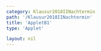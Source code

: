 ```yaml
---
category: Klausur2018IINachtermin
path: '/Klausur2018IINachtermin'
title: 'AppletB1'
type: 'Applet'

layout: nil
---
```

<link type="text/css" href="https://cdnjs.cloudflare.com/ajax/libs/jsxgraph/0.99.6/jsxgraph.css"><link rel="stylesheet" type="text/css" href="//cdnjs.cloudflare.com/ajax/libs/jsxgraph/0.99.7/jsxgraph.css" />
<div id="1b8ce922-0d6f-459b-b3ff-f24cb566614d" class="jxgbox" style="width:500px; height:500px">
<script type="text/javascript">
    (function() {
	const board = JXG.JSXGraph.initBoard('1b8ce922-0d6f-459b-b3ff-f24cb566614d', {
    							boundingbox: [-6, 8, 8, -8],
                  axis: true
              });
var P = board.create('point', [-6,10], {color:'red', name:'P', fixed:true, size:2, label:{fontsize:16}});
var Q = board.create('point', [4,-5], {name:'Q', color:'red', fixed:true, size:2, label:{fontsize:16}});

var p = x => 0.25*x*x -x -5;
var g = x => -0.5*x+1;

var Gg = board.create('functiongraph', [g,-20,20], {name:'g', withLabel:true, strokeColor:'green', label:{fontsize:16, color:'green'}});

var Gp = board.create('functiongraph', [p, -20,20], {name:'p', withLabel:true, strokeColor:'blue', label:{fontsize:16, color:'blue'}});

var A = board.create('glider', [-2, p(-2), Gp], {name:'A', color:'orange', size:2, label:{fontsize:16}});
var C = board.create('point', [function(){return A.X();}, function(){return -0.5*A.X()+1;}], {name:'C', color:'green', fixed:true, size:2, label:{fontsize:16}});

var temp = board.create('midpoint', [A,C], {visible:false});
var B = board.create('point', [function(){return A.X()+2;}, function(){return -0.5*(A.X()+2)+1;}],
{name:'B', fixed:true, color:'green', trace:false, size:2, label:{fontsize:16}});
var D_l = board.create('point', [function(){return B.X()-4;}, function(){return B.Y();}],
{name:' ', fixed:true, color:'green', trace:true, size:0.1});
var D = board.create('point', [function(){return B.X()-4;}, function(){return B.Y();}],
{name:'D', fixed:true, color:'green', trace:false, size:2, label:{fontsize:16}});
board.create('polygon', [A,B,C,D]);
board.create('segment', [D,B], {color:'red', strokeWidth:2});
board.create('segment', [A,C], {color:'gray', strokeWidth:2});
var phi = board.create('angle', [D,C,B], {name:'&phi;', label:{size:16}})

var A_T = board.create('text', [1, 4.2, function(){ return 'A(' + JXG.toFixed(A.X(), 2) + ' | ' + JXG.toFixed(A.Y(), 2) + ')';}], {fontsize:18, color:'orange'});
var B_T = board.create('text', [4.5, 4.2, function(){ return 'B(' + JXG.toFixed(B.X(), 2) + ' | ' + JXG.toFixed(B.Y(), 2) + ')';}], {fontsize:18});
var C_T = board.create('text', [1, 3.5, function(){ return 'C(' + JXG.toFixed(C.X(), 2) + ' | ' + JXG.toFixed(C.Y(), 2) + ')';}], {fontsize:18});
var D_T = board.create('text', [4.5, 3.5, function(){ return 'D(' + JXG.toFixed(D.X(), 2) + ' | ' + JXG.toFixed(D.Y(), 2) + ')';}], {fontsize:18});
var phi_t = board.create('text', [1, 2.8, function(){ return '&phi; = ' + JXG.toFixed(phi.Value()*180/Math.PI, 2) + '°'}], {fontsize:18}) ;
board.create('text', [function(){return temp.X() -0.5;}, function(){return temp.Y()+0.1;}, '1'], {fontsize:15})
board.create('text', [function(){return temp.X() +0.4;}, function(){return temp.Y()+0.1;}, '1'], {fontsize:15})
})()
  </script>
  </div>
